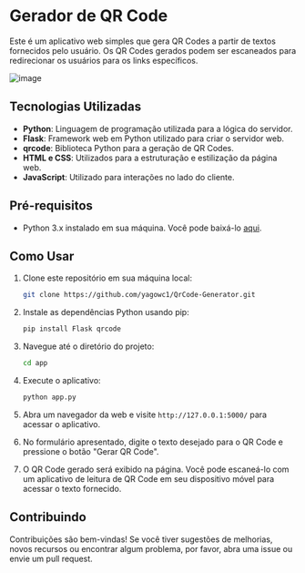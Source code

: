 # Gerador de QR Code

Este é um aplicativo web simples que gera QR Codes a partir de textos fornecidos pelo usuário. Os QR Codes gerados podem ser escaneados para redirecionar os usuários para os links específicos.

![image](https://github.com/Yagowc1/QrCode-Generator/assets/143226127/d33bec9d-4b68-4b97-9ae8-1339755db405)


## Tecnologias Utilizadas

- **Python**: Linguagem de programação utilizada para a lógica do servidor.
- **Flask**: Framework web em Python utilizado para criar o servidor web.
- **qrcode**: Biblioteca Python para a geração de QR Codes.
- **HTML e CSS**: Utilizados para a estruturação e estilização da página web.
- **JavaScript**: Utilizado para interações no lado do cliente.

## Pré-requisitos

- Python 3.x instalado em sua máquina. Você pode baixá-lo [aqui](https://www.python.org/downloads/).

## Como Usar

1. Clone este repositório em sua máquina local:

    ```bash
    git clone https://github.com/yagowc1/QrCode-Generator.git
    ```

2. Instale as dependências Python usando pip:

    ```bash
    pip install Flask qrcode
    ```

3. Navegue até o diretório do projeto:

    ```bash
    cd app
    ```

4. Execute o aplicativo:

    ```bash
    python app.py
    ```

5. Abra um navegador da web e visite `http://127.0.0.1:5000/` para acessar o aplicativo.

6. No formulário apresentado, digite o texto desejado para o QR Code e pressione o botão "Gerar QR Code".

7. O QR Code gerado será exibido na página. Você pode escaneá-lo com um aplicativo de leitura de QR Code em seu dispositivo móvel para acessar o texto fornecido.

## Contribuindo

Contribuições são bem-vindas! Se você tiver sugestões de melhorias, novos recursos ou encontrar algum problema, por favor, abra uma issue ou envie um pull request.
